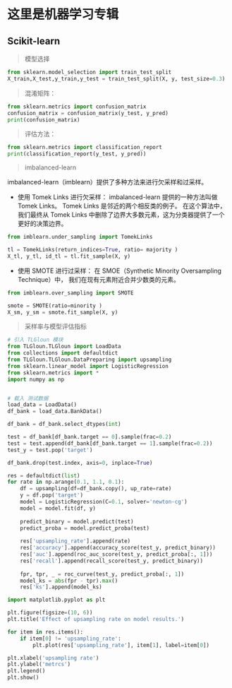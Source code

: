 # 这里是机器学习专辑



## Scikit-learn

> 模型选择

```python
from sklearn.model_selection import train_test_split
X_train,X_test,y_train,y_test = train_test_split(X, y, test_size=0.3)
```

> 混淆矩阵：

```python
from sklearn.metrics import confusion_matrix
confusion_matrix = confusion_matrix(y_test, y_pred)
print(confusion_matrix)
```

> 评估方法：

```python
from sklearn.metrics import classification_report
print(classification_report(y_test, y_pred))
```

> imbalanced-learn

imbalanced-learn（imblearn）提供了多种方法来进行欠采样和过采样。
- 使用 Tomek Links 进行欠采样：
imbalanced-learn 提供的一种方法叫做 Tomek Links。
Tomek Links 是邻近的两个相反类的例子。
在这个算法中，我们最终从 Tomek Links 中删除了边界大多数元素，这为分类器提供了一个更好的决策边界。

```python
from imblearn.under_sampling import TomekLinks

tl = TomekLinks(return_indices=True, ratio= majority )
X_tl, y_tl, id_tl = tl.fit_sample(X, y)
```

- 使用 SMOTE 进行过采样：
在 SMOE（Synthetic Minority Oversampling Technique）中，
我们在现有元素附近合并少数类的元素。

```python
from imblearn.over_sampling import SMOTE

smote = SMOTE(ratio=minority )
X_sm, y_sm = smote.fit_sample(X, y)
```

> 采样率与模型评估指标

```python
# 引入 TLGloun 模块
from TLGloun.TLGloun import LoadData
from collections import defaultdict
from TLGloun.TLGloun.DataPreparing import upsampling
from sklearn.linear_model import LogisticRegression
from sklearn.metrics import *
import numpy as np


# 载入 测试数据
load_data = LoadData()
df_bank = load_data.BankData()

df_bank = df_bank.select_dtypes(int)

test = df_bank[df_bank.target == 0].sample(frac=0.2)
test = test.append(df_bank[df_bank.target == 1].sample(frac=0.2))
test_y = test.pop('target')

df_bank.drop(test.index, axis=0, inplace=True)

res = defaultdict(list)
for rate in np.arange(0.1, 1.1, 0.1):
    df = upsampling(df=df_bank.copy(), up_rate=rate)
    y = df.pop('target')
    model = LogisticRegression(C=0.1, solver='newton-cg')
    model = model.fit(df, y)
    
    predict_binary = model.predict(test)
    predict_proba = model.predict_proba(test)
    
    res['upsampling_rate'].append(rate)
    res['accuracy'].append(accuracy_score(test_y, predict_binary))
    res['auc'].append(roc_auc_score(test_y, predict_proba[:, 1]))
    res['recall'].append(recall_score(test_y, predict_binary))
    
    fpr, tpr, _ = roc_curve(test_y, predict_proba[:, 1])
    model_ks = abs(fpr - tpr).max()
    res['ks'].append(model_ks)

import matplotlib.pyplot as plt

plt.figure(figsize=(10, 6))
plt.title('Effect of upsampling rate on model results.')

for item in res.items():
    if item[0] != 'upsampling_rate':
        plt.plot(res['upsampling_rate'], item[1], label=item[0])

plt.xlabel('upsampling rate')
plt.ylabel('metrcs')
plt.legend()
plt.show()
```
